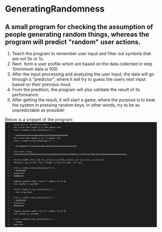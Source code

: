 # GeneratingRandomness
## A small program for checking the assumption of people generating random things, whereas the program will predict "random" user actions.
1. Teach the program to remember user input and filter out symbols that are not 0s or 1s.
2. Next. form a user profile which are based on the data collected in step 1(minimum data is 100)
3. After the input processing and analyzing the user input, the data will go through a "predictor", where it will try to guess the users next input based on their previous inout.
4. From the predition, the program will also validate the result of its performance.
5. After getting the result, it will start a game, where the purpose is to beat the system in pressing random keys, in other words, try to be as unpredictable as possible!

Below is a snippet of the program:
![Showcase the program from the code interpreter](https://github.com/Saruwatarii/GeneratingRandomness/blob/master/presentation.png)

